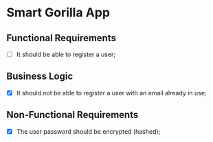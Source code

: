 # Smart Gorilla App

## Functional Requirements

- [ ] It should be able to register a user;

## Business Logic

- [x] It should not be able to register a user with an email already in use;

## Non-Functional Requirements

- [x] The user password should be encrypted (hashed);
